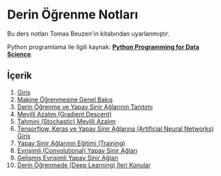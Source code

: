 # Derin Öğrenme Notları

Bu ders notları Tomas Beuzen'in kitabından uyarlanmıştır.


Python programlama ile ilgili kaynak: [**Python Programming for Data Science**](https://www.tomasbeuzen.com/python-programming-for-data-science/). 


## İçerik

1. [Giriş](https://github.com/unverciftci/derin_ogrenme_notlari/blob/main/chapters/Giris.ipynb)
2. [Makine Öğrenmesine Genel Bakış](https://github.com/unverciftci/derin_ogrenme_notlari/blob/main/chapters/Makine_Ogrenmesi.ipynb)
3. [Derin Öğrenme ve Yapay Sinir Ağlarının Tanıtımı](https://github.com/unverciftci/derin_ogrenme_notlari/blob/main/chapters/Derin_Ogrenme.ipynb)
4. [Meyilli Azalım (Gradient Descent)](https://github.com/unverciftci/derin_ogrenme_notlari/blob/main/chapters/chapter1_gradient_descent.ipynb)
5. [Tahmini (Stochastic) Meyilli Azalım](chapters/chapter2_stochastic-gradient-descent.ipynb)
6. [Tensorflow, Keras ve Yapay Sinir Ağlarına (Artificial Neural Networks) Giriş](chapters/chapter3_pytorch-neural-networks-pt1.ipynb)
7. [Yapay Sinir Ağlarının Eğitimi (Training)](chapters/chapter4_neural-networks-pt2.ipynb)
8. [Evrişimli (Convolutional) Yapay Sinir Ağları](chapters/chapter5_cnns-pt1.ipynb)
9. [Gelişmiş Evrişimli Yapay Sinir Ağları](chapters/chapter6_cnns-pt2.ipynb)
10. [Derin Öğrenmede (Deep Learning) İleri Konular](chapters/chapter7_advanced-deep-learning.ipynb)


